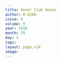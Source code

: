 ```yaml
---
title: Honor Club Notes
author: B-8266
issue: 6
volume: 9
year: 1916
month: 35
day: V
tags:
layout: page.njk
image:
---
```


